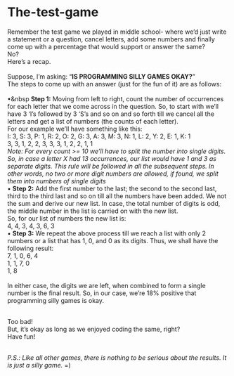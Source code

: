 # The-test-game
Remember the test game we played in middle school- where we’d just write a statement or a question, cancel letters, add some numbers and finally come up with a percentage that would support or answer the same?</br>
No?</br>
Here’s a recap.</br></br>
Suppose, I’m asking: “**IS PROGRAMMING SILLY GAMES OKAY?**”</br>
The steps to come up with an answer (just for the fun of it) are as follows:</br></br>
•&nbsp **Step 1:** Moving from left to right, count the number of occurrences for each letter that we come across in the question. 
So, to start with we’ll have 3 ‘I’s followed by 3 ‘S’s and so on and so forth till we cancel all the letters and get a list of numbers (the counts of each letter). </br>
For our example we’ll have something like this:</br>
	  I: 3, S: 3, P: 1, R: 2, O: 2, G: 3, A: 3, M: 3, N: 1, L: 2, Y: 2, E: 1, K: 1</br>
	  3, 3, 1, 2, 2, 3, 3, 3, 1, 2, 2, 1, 1</br>
*Note: For every count >= 10 we’ll have to split the number into single digits. So, in case a letter X had 13 occurrences, our list would have 1 and 3 as separate digits. This rule will be followed in all the subsequent steps. In other words, no two or more digit numbers are allowed, if found, we split them into numbers of single digits* </br>
•	**Step 2:** Add the first number to the last; the second to the second last, third to the third last and so on till all the numbers have been added. We not the sum and derive our new list. In case, the total number of digits is odd, the middle number in the list is carried on with the new list. </br>
So, for our list of numbers the new list is: </br>
	  4, 4, 3, 4, 3, 6, 3</br>
•	**Step 3:** We repeat the above process till we reach a list with only 2 numbers or a list that has 1, 0, and 0 as its digits.
Thus, we shall have the following result:</br>
    7, 1, 0, 6, 4</br>
    1, 1, 7, 0</br>
    1, 8</br></br>
In either case, the digits we are left, when combined to form a single number is the final result. So, in our case, we’re 18% positive that programming silly games is okay.</br></br>

Too bad!</br>
But, it’s okay as long as we enjoyed coding the same, right? </br>
Have fun!</br></br>

*P.S.: Like all other games, there is nothing to be serious about the results. It is just a silly game.* =)
